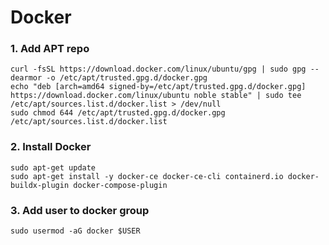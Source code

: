 # Docker

### 1. Add APT repo
```shell
curl -fsSL https://download.docker.com/linux/ubuntu/gpg | sudo gpg --dearmor -o /etc/apt/trusted.gpg.d/docker.gpg
echo "deb [arch=amd64 signed-by=/etc/apt/trusted.gpg.d/docker.gpg] https://download.docker.com/linux/ubuntu noble stable" | sudo tee /etc/apt/sources.list.d/docker.list > /dev/null
sudo chmod 644 /etc/apt/trusted.gpg.d/docker.gpg /etc/apt/sources.list.d/docker.list
```

### 2. Install Docker
```shell
sudo apt-get update
sudo apt-get install -y docker-ce docker-ce-cli containerd.io docker-buildx-plugin docker-compose-plugin
```

### 3. Add user to docker group
```shell
sudo usermod -aG docker $USER
```
